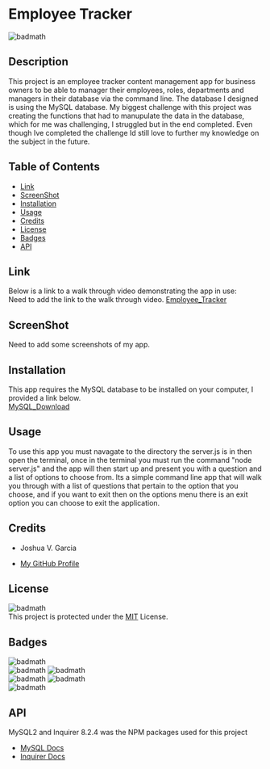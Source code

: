 # Employee Tracker

![badmath](https://img.shields.io/badge/License-MIT-yellow)<br>

## Description

This project is an employee tracker content management app for business owners to be able to manager their employees, roles, departments and managers in their database via the command line. The database I designed is using the MySQL database. My biggest challenge with this project was creating the functions that had to manupulate the data in the database, which for me was challenging, I struggled but in the end completed. Even though Ive completed the challenge Id still love to further my knowledge on the subject in the future.

## Table of Contents

- [Link](#link)
- [ScreenShot](#screenshot)
- [Installation](#installation)
- [Usage](#usage)
- [Credits](#credits)
- [License](#license)
- [Badges](#badges)
- [API](#api)

## Link

Below is a link to a walk through video demonstrating the app in use:<br>
Need to add the link to the walk through video.
[Employee_Tracker](https://)

## ScreenShot
Need to add some screenshots of my app.
## Installation

This app requires the MySQL database to be installed on your computer, I provided a link below.<br>
[MySQL_Download](https://dev.mysql.com/downloads/mysql/)

## Usage

To use this app you must navagate to the directory the server.js is in then open the terminal, once in the terminal you must run the command "node server.js" and the app will then start up and present you with a question and a list of options to choose from. Its a simple command line app that will walk you through with a list of questions that pertain to the option that you choose, and if you want to exit then on the options menu there is an exit option you can choose to exit the application.

## Credits

- Joshua V. Garcia

- [My GitHub Profile](https://github.com/garciajv86)

## License

![badmath](https://img.shields.io/badge/License-MIT-yellow)<br>
This project is protected under the [MIT](https://choosealicense.com/licenses/mit/) License.

## Badges

![badmath](https://img.shields.io/badge/-JAVASCRIPT-blue)<br>
![badmath](https://img.shields.io/badge/-Node.JS-brightgreen)
![badmath](https://img.shields.io/badge/-NPM-success)<br>
![badmath](https://img.shields.io/badge/-Inquirer-success)
![badmath](https://img.shields.io/badge/-MySQL2-success)<br>
![badmath](https://img.shields.io/badge/-MySQL-blue)

## API

MySQL2 and Inquirer 8.2.4 was the NPM packages used for this project

- [MySQL Docs](https://www.npmjs.com/package/mysql2#installation)
- [Inquirer Docs](https://www.npmjs.com/package/inquirer)
